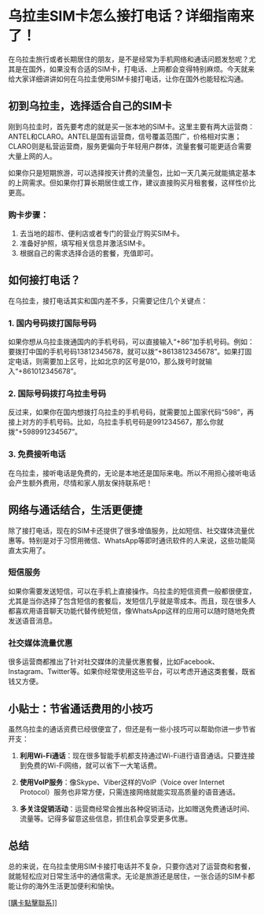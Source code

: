 # 乌拉圭SIM卡怎么接打电话？详细指南来了！

在乌拉圭旅行或者长期居住的朋友，是不是经常为手机网络和通话问题发愁呢？尤其是在国外，如果没有合适的SIM卡，打电话、上网都会变得特别麻烦。今天就来给大家详细讲讲如何在乌拉圭使用SIM卡接打电话，让你在国外也能轻松沟通。

## 初到乌拉圭，选择适合自己的SIM卡

刚到乌拉圭时，首先要考虑的就是买一张本地的SIM卡。这里主要有两大运营商：ANTEL和CLARO。ANTEL是国有运营商，信号覆盖范围广，价格相对实惠；CLARO则是私营运营商，服务更偏向于年轻用户群体，流量套餐可能更适合需要大量上网的人。

如果你只是短期旅游，可以选择按天计费的流量包，比如一天几美元就能搞定基本的上网需求。但如果你打算长期居住或工作，建议直接购买月租套餐，这样性价比更高。

### 购卡步骤：
1. 去当地的超市、便利店或者专门的营业厅购买SIM卡。
2. 准备好护照，填写相关信息并激活SIM卡。
3. 根据自己的需求选择合适的套餐，充值即可。

## 如何接打电话？

在乌拉圭，接打电话其实和国内差不多，只需要记住几个关键点：

### 1. 国内号码拨打国际号码
如果你想从乌拉圭拨通国内的手机号码，可以直接输入“+86”加手机号码。例如：要拨打中国的手机号码13812345678，就可以拨“+8613812345678”。如果打固定电话，则需要加上区号，比如北京的区号是010，那么拨号时就输入“+861012345678”。

### 2. 国际号码拨打乌拉圭号码
反过来，如果你在国内想拨打乌拉圭的手机号码，就需要加上国家代码“598”，再接上对方的手机号码。比如，乌拉圭手机号码是991234567，那么你就拨“+598991234567”。

### 3. 免费接听电话
在乌拉圭，接听电话是免费的，无论是本地还是国际来电。所以不用担心接听电话会产生额外费用，尽情和家人朋友保持联系吧！

## 网络与通话结合，生活更便捷

除了接打电话，现在的SIM卡还提供了很多增值服务，比如短信、社交媒体流量优惠等。特别是对于习惯用微信、WhatsApp等即时通讯软件的人来说，这些功能简直太实用了。

### 短信服务
如果你需要发送短信，可以在手机上直接操作。乌拉圭的短信资费一般都很便宜，尤其是当你选择了包含短信的套餐后，发短信几乎就是零成本。而且，现在很多人都喜欢用语音聊天功能代替传统短信，像WhatsApp这样的应用可以随时随地免费发送语音消息。

### 社交媒体流量优惠
很多运营商都推出了针对社交媒体的流量优惠套餐，比如Facebook、Instagram、Twitter等。如果你经常使用这些平台，可以考虑开通这类套餐，既省钱又方便。

## 小贴士：节省通话费用的小技巧

虽然乌拉圭的通话资费已经很便宜了，但还是有一些小技巧可以帮助你进一步节省开支：

1. **利用Wi-Fi通话**：现在很多智能手机都支持通过Wi-Fi进行语音通话。只要连接到免费的Wi-Fi网络，就可以省下一大笔话费。
   
2. **使用VoIP服务**：像Skype、Viber这样的VoIP（Voice over Internet Protocol）服务也非常方便，只需连接网络就能实现高质量的语音通话。

3. **多关注促销活动**：运营商经常会推出各种促销活动，比如赠送免费通话时间、流量等。记得多留意这些信息，抓住机会享受更多优惠。

## 总结

总的来说，在乌拉圭使用SIM卡接打电话并不复杂，只要你选对了运营商和套餐，就能轻松应对日常生活中的通信需求。无论是旅游还是居住，一张合适的SIM卡都能让你的海外生活更加便利和愉快。

[[購卡點擊聯系](https://t.me/s/SXDXQF)]]